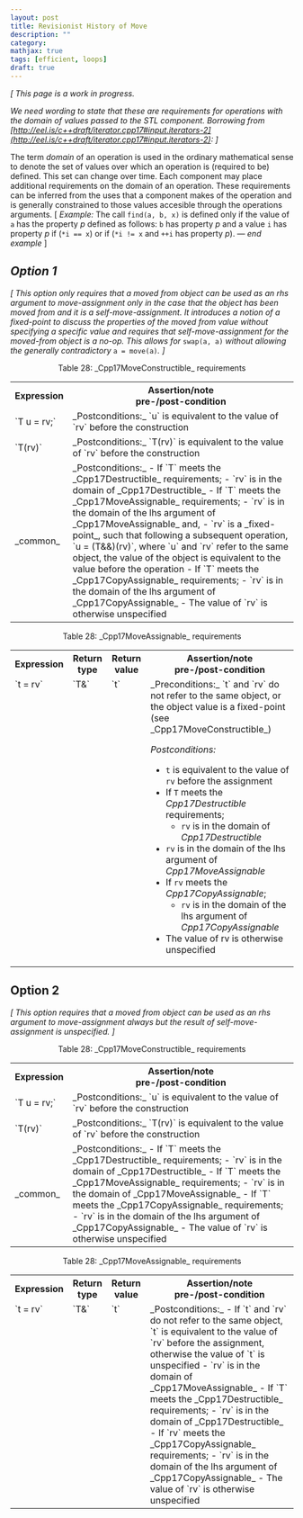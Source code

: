 ```yaml
---
layout: post
title: Revisionist History of Move
description: ""
category:
mathjax: true
tags: [efficient, loops]
draft: true
---
```


_\[ This page is a work in progress._

_We need wording to state that these are requirements for operations with the domain of values passed to the STL component. Borrowing from [http://eel.is/c++draft/iterator.cpp17#input.iterators-2](http://eel.is/c++draft/iterator.cpp17#input.iterators-2): \]_

The term _domain_ of an operation is used in the ordinary mathematical sense to denote the set of values over which an operation is (required to be) defined. This set can change over time. Each component may place additional requirements on the domain of an operation. These requirements can be inferred from the uses that a component makes of the operation and is generally constrained to those values accesible through the operations arguments. \[ _Example:_ The call `find(a, b, x)` is defined only if the value of `a` has the property _p_ defined as follows: `b` has property _p_ and a value `i` has property _p_ if (`*i == x`) or if (`*i != x` and `++i` has property _p_). _— end example_ \]

## _Option 1_

_\[ This option only requires that a moved from object can be used as an rhs argument to move-assignment only in the case that the object has been moved from and it is a self-move-assignment. It introduces a notion of a fixed-point to discuss the properties of the moved from value without specifying a specific value and requires that self-move-assignment for the moved-from object is a no-op. This allows for_ `swap(a, a)` _without allowing the generally contradictory_ `a = move(a)`_. \]_

<p style='text-align:center;' markdown="span">
    Table 28: _Cpp17MoveConstructible_ requirements
</p>

<table style='margin-left:auto;margin-right:auto;'>
    <tr>
        <th>Expression</th>
        <th>Assertion/note<br>pre-/post-condition</th>
    </tr>
    <tr>
        <td markdown="span">`T u = rv;`</td>
        <td markdown="span">_Postconditions:_ `u` is equivalent to the value of `rv` before the construction</td>
    </tr>
    <tr>
        <td markdown="span">`T(rv)`</td>
        <td markdown="span">_Postconditions:_ `T(rv)` is equivalent to the value of `rv` before the construction</td>
    </tr>
    <tr>
        <td markdown="span">_common_</td>
        <td markdown="block">
_Postconditions:_
- If `T` meets the _Cpp17Destructible_ requirements;
    - `rv` is in the domain of _Cpp17Destructible_
- If `T` meets the _Cpp17MoveAssignable_ requirements;
    - `rv` is in the domain of the lhs argument of _Cpp17MoveAssignable_ and,
    - `rv` is a _fixed-point_, such that following a subsequent operation, `u = (T&&)(rv)`, where `u` and `rv` refer to the same object, the value of the object is equivalent to the value before the operation
- If `T` meets the _Cpp17CopyAssignable_ requirements;
    - `rv` is in the domain of the lhs argument of _Cpp17CopyAssignable_
- The value of `rv` is otherwise unspecified

</td><!-- no indent -->
    </tr>
</table>

<p style='text-align:center;' markdown="span">
    Table 28: _Cpp17MoveAssignable_ requirements
</p>

<table style='margin-left:auto;margin-right:auto;'>
    <tr>
        <th>Expression</th>
        <th>Return type</th>
        <th>Return value</th>
        <th>Assertion/note<br>pre-/post-condition</th>
    </tr>
    <tr>
        <td markdown="span" valign="top">`t = rv`</td>
        <td markdown="span" valign="top">`T&`</td>
        <td markdown="span" valign="top">`t`</td>
        <td markdown="block">
_Preconditions:_ `t` and `rv` do not refer to the same object, or the object value is a fixed-point (see _Cpp17MoveConstructible_)

_Postconditions:_
- `t` is equivalent to the value of `rv` before the assignment
- If `T` meets the _Cpp17Destructible_ requirements;
    - `rv` is in the domain of _Cpp17Destructible_
- `rv` is in the domain of the lhs argument of _Cpp17MoveAssignable_
- If `rv` meets the _Cpp17CopyAssignable_;
    - `rv` is in the domain of the lhs argument of _Cpp17CopyAssignable_
- The value of rv is otherwise unspecified

</td><!-- no indent -->
    </tr>
</table>

## Option 2

_\[ This option requires that a moved from object can be used as an rhs argument to move-assignment always but the result of self-move-assignment is unspecified. \]_

<p style='text-align:center;' markdown="span">
    Table 28: _Cpp17MoveConstructible_ requirements
</p>

<table style='margin-left:auto;margin-right:auto;'>
    <tr>
        <th>Expression</th>
        <th>Assertion/note<br>pre-/post-condition</th>
    </tr>
    <tr>
        <td markdown="span">`T u = rv;`</td>
        <td markdown="span">_Postconditions:_ `u` is equivalent to the value of `rv` before the construction</td>
    </tr>
    <tr>
        <td markdown="span">`T(rv)`</td>
        <td markdown="span">_Postconditions:_ `T(rv)` is equivalent to the value of `rv` before the construction</td>
    </tr>
    <tr>
        <td markdown="span">_common_</td>
        <td markdown="block">
_Postconditions:_
- If `T` meets the _Cpp17Destructible_ requirements;
    - `rv` is in the domain of _Cpp17Destructible_
- If `T` meets the _Cpp17MoveAssignable_ requirements;
    - `rv` is in the domain of _Cpp17MoveAssignable_
- If `T` meets the _Cpp17CopyAssignable_ requirements;
    - `rv` is in the domain of the lhs argument of _Cpp17CopyAssignable_
- The value of `rv` is otherwise unspecified

</td><!-- no indent -->
    </tr>
</table>

<p style='text-align:center;' markdown="span">
    Table 28: _Cpp17MoveAssignable_ requirements
</p>

<table style='margin-left:auto;margin-right:auto;'>
    <tr>
        <th>Expression</th>
        <th>Return type</th>
        <th>Return value</th>
        <th>Assertion/note<br>pre-/post-condition</th>
    </tr>
    <tr>
        <td markdown="span" valign="top">`t = rv`</td>
        <td markdown="span" valign="top">`T&`</td>
        <td markdown="span" valign="top">`t`</td>
        <td markdown="block">
_Postconditions:_
- If `t` and `rv` do not refer to the same object, `t` is equivalent to the value of `rv` before the assignment, otherwise the value of `t` is unspecified
- `rv` is in the domain of _Cpp17MoveAssignable_
- If `T` meets the _Cpp17Destructible_ requirements;
    - `rv` is in the domain of _Cpp17Destructible_
- If `rv` meets the _Cpp17CopyAssignable_ requirements;
    - `rv` is in the domain of the lhs argument of _Cpp17CopyAssignable_
- The value of `rv` is otherwise unspecified

</td><!-- no indent -->
    </tr>
</table>
